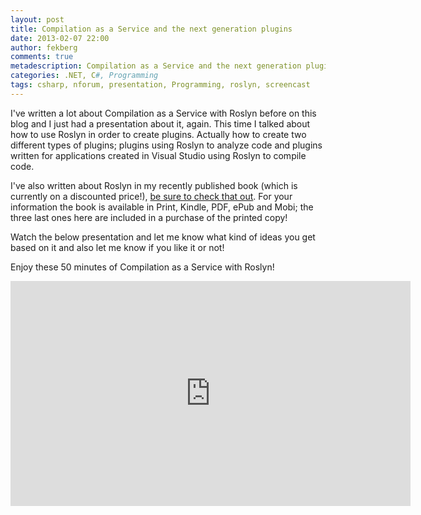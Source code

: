 ```yaml
---
layout: post
title: Compilation as a Service and the next generation plugins
date: 2013-02-07 22:00
author: fekberg
comments: true
metadescription: Compilation as a Service and the next generation plugins with Roslyn and C#. By using Roslyn and C# we can create very cool plugin systems.
categories: .NET, C#, Programming
tags: csharp, nforum, presentation, Programming, roslyn, screencast
---
```

I've written a lot about Compilation as a Service with Roslyn before on this blog and I just had a presentation about it, again. This time I talked about how to use Roslyn in order to create plugins. Actually how to create two different types of plugins; plugins using Roslyn to analyze code and plugins written for applications created in Visual Studio using Roslyn to compile code. <!--excerpt-->

I've also written about Roslyn in my recently published book (which is currently on a discounted price!), <a href="http://blog.filipekberg.se/2013/02/04/congratulations-to-the-winners-of-a-free-c-smorgasbord-copy/#discount">be sure to check that out</a>. For your information the book is available in Print, Kindle, PDF, ePub and Mobi; the three last ones here are included in a purchase of the printed copy!

Watch the below presentation and let me know what kind of ideas you get based on it and also let me know if you like it or not!

Enjoy these 50 minutes of Compilation as a Service with Roslyn!

<div class="video-container">
<iframe width="640" height="360" src="http://www.youtube.com/embed/YV3Zbv85vVg" frameborder="0" allowfullscreen></iframe>
</div>
